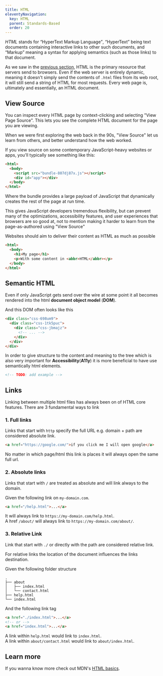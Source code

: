 ```yaml
---
title: HTML
eleventyNavigation:
  key: HTML
  parent: Standards-Based
  order: 20
---
```


<dfn>HTML</dfn> stands for <q>HyperText Markup Language</q>, <q>HyperText</q> being text documents containing interactive links to other such documents, and <q>Markup</q> meaning a syntax for applying semantics (such as those links) to that document.

As we saw in the [previous section](../servers-and-clients.md), HTML is the primary resource that servers send to browsers. Even if the web server is entirely dynamic, meaning it doesn't simply send the contents of `.html` files from its web root, it will still send a string of HTML for most requests. Every web page is, ultimately and essentially, an HTML document.

## View Source

You can inspect every HTML page by context-clicking and selecting "View Page Source". This lets you see the complete HTML document for the page you are viewing.

When we were first exploring the web back in the 90s, "View Source" let us learn from others, and better understand how the web worked.

If you view source on some contemporary JavaScript-heavy websites or apps, you'll typically see something like this:

```html
<html>
  <body>
    <script src="bundle-807dj87x.js"></script>
    <div id="app"></div>
  </body>
</html>
```

Where the bundle provides a large payload of JavaScript that dynamically creates the rest of the page at run time.

This gives JavaScript developers tremendous flexibility, but can prevent many of the optimizations, accessibility features, and user experiences that browsers are so good at, not to mention making it harder to learn from the page-as-authored using "View Source"

Websites should aim to deliver their content as <abbr>HTML</abbr> as much as possible

```html
<html>
  <body>
    <h1>My page</h1>
    <p>With some content in <abbr>HTML</abbr></p>
  </body>
</html>
```

## Semantic HTML

Even if only JavaScript gets send over the wire at some point it all becomes rendered into the html **document object model** (**DOM**).

And this DOM often looks like this

```html
<div class="css-698um9">
  <div class="css-1tk5puc">
    <div class="css-jbmajz">
      <!-- ... -->
    </div>
  </div>
</div>
```

In order to give structure to the content and meaning to the tree which is also very important for **Accessibility**(**A11y**) it is more beneficial to have use semantically html elements.

```html
<!-- TODO: add example -->
```

## Links

Linking between multiple html files has always been on of HTML core features.
There are 3 fundamental ways to link

### 1. Full links

Links that start with `http` specify the full URL e.g. domain + path are considered absolute link.

```html
<a href="https://google.com/">if you click me I will open google</a>
```

No matter in which page/html this link is places it will always open the same full url.

### 2. Absolute links

Links that start with `/` are treated as absolute and will link always to the domain.

Given the following link on `my-domain.com`.

```html
<a href="/help.html">...</a>
```

It will always link to `https://my-domain.com/help.html`. <br>
A href `/about/` will always link to `https://my-domain.com/about/`.

### 3. Relative Link

Link that start with `./` or directly with the path are considered relative link.

For relative links the location of the document influences the links destination.

Given the following folder structure

```
.
├── about
│   ├── index.html
│   └── contact.html
├── help.html
└── index.html
```

And the following link tag

```html
<a href="./index.html">...</a>
<!-- or -->
<a href="index.html">...</a>
```

A link within `help.html` would link to `index.html`. <br>
A link within `about/contact.html` would link to `about/index.html`.

## Learn more

If you wanna know more check out MDN's [HTML basics](https://developer.mozilla.org/en-US/docs/Learn/Getting_started_with_the_web/HTML_basics).
